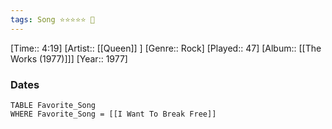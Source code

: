 ```yaml
---
tags: Song ⭐⭐⭐⭐⭐ 💛
---
```

[Time:: 4:19]
[Artist:: [[Queen]] ]
[Genre:: Rock]
[Played:: 47]
[Album:: [[The Works (1977)]]]
[Year:: 1977]
### Dates
````dataview
TABLE Favorite_Song
WHERE Favorite_Song = [[I Want To Break Free]]
````